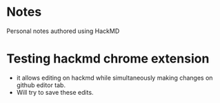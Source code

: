 # Notes

Personal notes authored using HackMD 

# Testing hackmd chrome extension
* it allows editing on hackmd while simultaneously making changes on github editor tab.
* Will try to save these edits.
